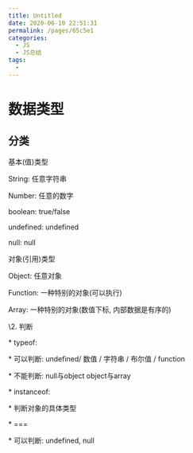 ```yaml
---
title: Untitled
date: 2020-06-10 22:51:31
permalink: /pages/65c5e1
categories: 
  - JS
  - JS总结
tags: 
  - 
---
```


# 数据类型

## 分类

 基本(值)类型

  String: 任意字符串

  Number: 任意的数字

   boolean: true/false

  undefined: undefined

   null: null

  对象(引用)类型

  Object: 任意对象

  Function: 一种特别的对象(可以执行)

  Array: 一种特别的对象(数值下标, 内部数据是有序的)

\2. 判断

 \* typeof:

  \* 可以判断: undefined/ 数值 / 字符串 / 布尔值 / function

  \* 不能判断: null与object object与array

 \* instanceof:

  \* 判断对象的具体类型

 \* ===

  \* 可以判断: undefined, null